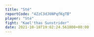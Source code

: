 ```yaml
---
title: "Sté"
reportCode: "4ZzC3dJ6NPqfKgTB"
player: "Sté"
fight: "Kael'thas Sunstrider"
date: 2021-10-18T19:02:24.561000+00:00
---
```

